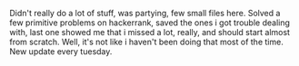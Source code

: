 Didn't really do a lot of stuff, was partying, few small files here.
Solved a few primitive problems on hackerrank, saved the ones i got trouble dealing with, last one showed me that i missed a lot, really, and should start almost from scratch. 
Well, it's not like i haven't been doing that most of the time. New update every tuesday.
